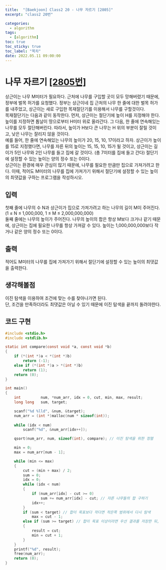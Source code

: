 ```yaml
---
title:  "[Baekjoon] Class2 20 - 나무 자르기 [2805]"
excerpt: "class2 20번"

categories:
  - algorithm
tags:
  - [algorithm]
toc: true
toc_sticky: true
toc_label: "목차"
date: 2022.05.11 09:00:00
---
```


# 나무 자르기 [[2805번]](https://www.acmicpc.net/problem/2805)
상근이는 나무 M미터가 필요하다. 근처에 나무를 구입할 곳이 모두 망해버렸기 때문에, 정부에 벌목 허가를 요청했다. 정부는 상근이네 집 근처의 나무 한 줄에 대한 벌목 허가를 내주었고, 상근이는 새로 구입한 목재절단기를 이용해서 나무를 구할것이다.    
목재절단기는 다음과 같이 동작한다. 먼저, 상근이는 절단기에 높이 H를 지정해야 한다. 높이를 지정하면 톱날이 땅으로부터 H미터 위로 올라간다. 그 다음, 한 줄에 연속해있는 나무를 모두 절단해버린다. 따라서, 높이가 H보다 큰 나무는 H 위의 부분이 잘릴 것이고, 낮은 나무는 잘리지 않을 것이다.    
예를 들어, 한 줄에 연속해있는 나무의 높이가 20, 15, 10, 17이라고 하자. 상근이가 높이를 15로 지정했다면, 나무를 자른 뒤의 높이는 15, 15, 10, 15가 될 것이고, 상근이는 길이가 5인 나무와 2인 나무를 들고 집에 갈 것이다. (총 7미터를 집에 들고 간다) 절단기에 설정할 수 있는 높이는 양의 정수 또는 0이다.    
상근이는 환경에 매우 관심이 많기 때문에, 나무를 필요한 만큼만 집으로 가져가려고 한다. 이때, 적어도 M미터의 나무를 집에 가져가기 위해서 절단기에 설정할 수 있는 높이의 최댓값을 구하는 프로그램을 작성하시오.    

## 입력
첫째 줄에 나무의 수 N과 상근이가 집으로 가져가려고 하는 나무의 길이 M이 주어진다. (1 ≤ N ≤ 1,000,000, 1 ≤ M ≤ 2,000,000,000)    
둘째 줄에는 나무의 높이가 주어진다. 나무의 높이의 합은 항상 M보다 크거나 같기 때문에, 상근이는 집에 필요한 나무를 항상 가져갈 수 있다. 높이는 1,000,000,000보다 작거나 같은 양의 정수 또는 0이다.    

## 출력
적어도 M미터의 나무를 집에 가져가기 위해서 절단기에 설정할 수 있는 높이의 최댓값을 출력한다.    

## 생각해볼점
이진 탐색을 이용하여 조건에 맞는 수를 찾아나가면 된다.    
단, 조건을 만족하더라도 최댓값은 아닐 수 있기 때문에 이진 탐색을 끝까지 돌려야한다.    

## 코드 구현
```c
#include <stdio.h>
#include <stdlib.h>

static int compare(const void *a, const void *b)
{
	if (*(int *)a < *(int *)b)
		return (-1);
	else if (*(int *)a > *(int *)b)
		return (1);
	return (0);
}

int main()
{
	int			num, *num_arr, idx = 0, cut, min, max, result;
	long long	sum, target;

	scanf("%d %lld", &num, &target);
	num_arr = (int *)malloc(num * sizeof(int));
	
	while (idx < num)
		scanf("%d", &num_arr[idx++]);

	qsort(num_arr, num, sizeof(int), compare); // 이진 탐색을 위한 정렬

	min = 0;
	max = num_arr[num - 1];

	while (min <= max)
	{
		cut = (min + max) / 2;
		sum = 0;
		idx = 0;
		while (idx < num)
		{ 	
			if (num_arr[idx] - cut >= 0)
				sum += num_arr[idx] - cut; // 자른 나무들의 합 구하기
			idx++;
		}
		if (sum < target) // 합이 목표보다 작다면 작은쪽 범위에서 다시 탐색
			max = cut - 1;
		else if (sum >= target) // 합이 목표 이상이라면 우선 결과를 저장한 뒤, 큰쪽 범위에서 다시 탐색
		{	
			result = cut;
			min = cut + 1;
		}
	}
	printf("%d", result);
	free(num_arr);
	return (0);
}
```
